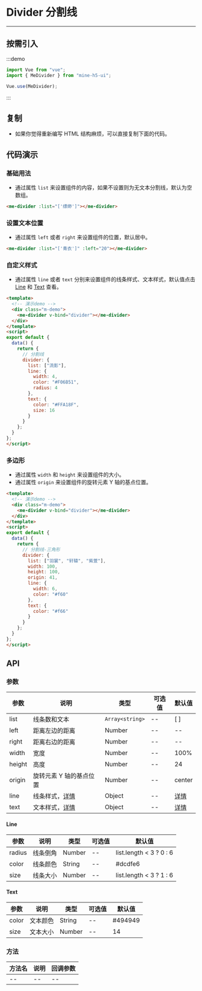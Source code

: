 # Divider 分割线

---

## 按需引入

:::demo

```JavaScript
import Vue from "vue";
import { MeDivider } from "mine-h5-ui";

Vue.use(MeDivider);
```

:::

## 复制

- 如果你觉得重新编写 HTML 结构麻烦，可以直接复制下面的代码。

## 代码演示

### 基础用法

- 通过属性 `list` 来设置组件的内容，如果不设置则为无文本分割线，默认为空数组。

```HTML
<me-divider :list="['缥缈']"></me-divider>
```

### 设置文本位置

- 通过属性 `left` 或者 `right` 来设置组件的位置，默认居中。

```HTML
<me-divider :list="['青衣']" :left="20"></me-divider>
```

### 自定义样式

- 通过属性 `line` 或者 `text` 分别来设置组件的线条样式、文本样式，默认值点击 [Line](#line) 和 [Text](#text) 查看。

```HTML
<template>
  <!-- 演示demo -->
  <div class="m-demo">
    <me-divider v-bind="divider"></me-divider>
  </div>
</template>
<script>
export default {
  data() {
    return {
      // 分割线
      divider: {
        list: ["流影"],
        line: {
          width: 4,
          color: "#F06B51",
          radius: 4
        },
        text: {
          color: "#FFA18F",
          size: 16
        }
      }
    };
  }
};
</script>
```

### 多边形

- 通过属性 `width` 和 `height` 来设置组件的大小。
- 通过属性 `origin` 来设置组件的旋转元素 Y 轴的基点位置。

```HTML
<template>
  <!-- 演示demo -->
  <div class="m-demo">
    <me-divider v-bind="divider"></me-divider>
  </div>
</template>
<script>
export default {
  data() {
    return {
      // 分割线-三角形
      divider: {
        list: ["羽裳", "轩辕", "紫萱"],
        width: 100,
        height: 100,
        origin: 41,
        line: {
          width: 6,
          color: "#f60"
        },
        text: {
          color: "#f66"
        }
      }
    };
  }
};
</script>
```

## API

### 参数

| 参数   | 说明                    | 类型            | 可选值 | 默认值        |
| ------ | ----------------------- | --------------- | ------ | ------------- |
| list   | 线条数和文本            | `Array<string>` | --     | [ ]           |
| left   | 距离左边的距离          | Number          | --     | --            |
| right  | 距离右边的距离          | Number          | --     | --            |
| width  | 宽度                    | Number          | --     | 100%          |
| height | 高度                    | Number          | --     | 24            |
| origin | 旋转元素 Y 轴的基点位置 | Number          | --     | center        |
| line   | 线条样式，[详情](#line) | Object          | --     | [详情](#line) |
| text   | 文本样式，[详情](#text) | Object          | --     | [详情](#text) |

<h4 id="line">Line</h4>

| 参数   | 说明     | 类型   | 可选值 | 默认值                  |
| ------ | -------- | ------ | ------ | ----------------------- |
| radius | 线条倒角 | Number | --     | list.length < 3 ? 0 : 6 |
| color  | 线条颜色 | String | --     | #dcdfe6                 |
| size   | 线条大小 | Number | --     | list.length < 3 ? 1 : 6 |

<h4 id="text">Text</h4>

| 参数  | 说明     | 类型   | 可选值 | 默认值  |
| ----- | -------- | ------ | ------ | ------- |
| color | 文本颜色 | String | --     | #494949 |
| size  | 文本大小 | Number | --     | 14      |

### 方法

| 方法名 | 说明 | 回调参数 |
| ------ | ---- | -------- |
| --     | --   | --       |

